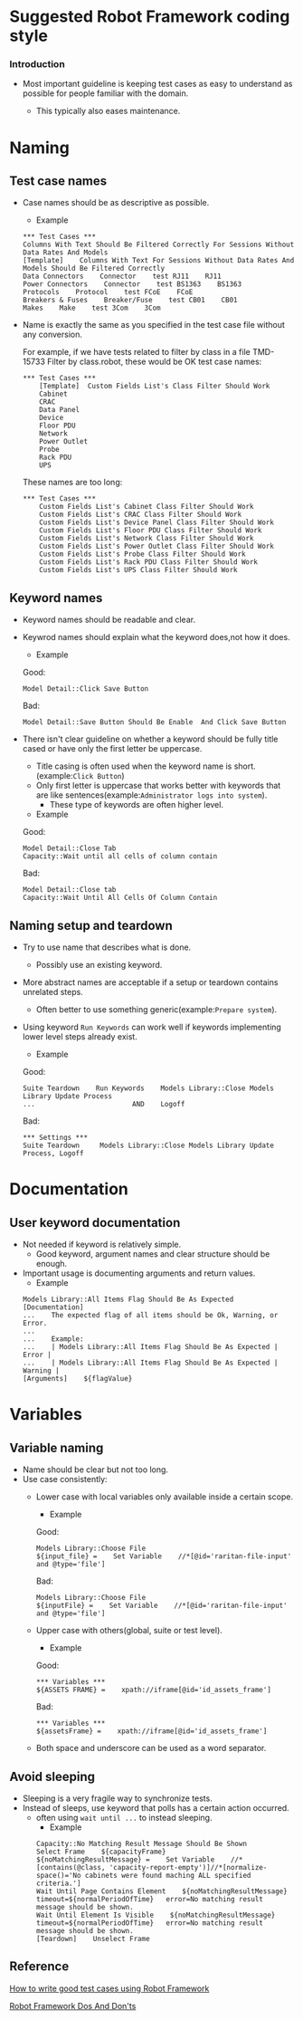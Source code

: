 # **Suggested Robot Framework coding style**

### Introduction


*  Most important guideline is keeping test cases as easy to understand as possible for people familiar with the domain.

    *  This typically also eases maintenance.

# Naming

## Test case names

*   Case names should be as descriptive as possible.
    *  Example
    ```
    *** Test Cases ***
    Columns With Text Should Be Filtered Correctly For Sessions Without Data Rates And Models
    [Template]    Columns With Text For Sessions Without Data Rates And Models Should Be Filtered Correctly
    Data Connectors    Connector    test RJ11    RJ11
    Power Connectors    Connector    test BS1363    BS1363
    Protocols    Protocol    test FCoE    FCoE
    Breakers & Fuses    Breaker/Fuse    test CB01    CB01
    Makes    Make    test 3Com    3Com
    ```
*   Name is exactly the same as you specified in the test case file without any conversion.

    For example, if we have tests related to filter by class in a file TMD-15733 Filter by class.robot, these would be OK test case names:
    ```
    *** Test Cases ***
        [Template]  Custom Fields List's Class Filter Should Work
        Cabinet
        CRAC
        Data Panel
        Device
        Floor PDU
        Network
        Power Outlet
        Probe
        Rack PDU
        UPS
    ```
    These names are too long:
    ```
    *** Test Cases ***
        Custom Fields List's Cabinet Class Filter Should Work
        Custom Fields List's CRAC Class Filter Should Work
        Custom Fields List's Device Panel Class Filter Should Work
        Custom Fields List's Floor PDU Class Filter Should Work
        Custom Fields List's Network Class Filter Should Work
        Custom Fields List's Power Outlet Class Filter Should Work
        Custom Fields List's Probe Class Filter Should Work
        Custom Fields List's Rack PDU Class Filter Should Work
        Custom Fields List's UPS Class Filter Should Work
    ```

## Keyword names

*  Keyword names should be readable and clear.
*  Keywrod names should explain what the keyword does,not how it does.
    *  Example

    Good:
    ```
    Model Detail::Click Save Button
    ```
    Bad:
    ```
    Model Detail::Save Button Should Be Enable  And Click Save Button 
    ```
*  There isn't clear guideline on whether a keyword should be fully title cased or have only the first letter be uppercase.
    *  Title casing is often used when the keyword name is short.(example:`Click Button`)
    *  Only first letter is uppercase that works better with keywords that are like sentences(example:`Administrator logs into system`).
        *  These type of keywords are often higher level.
    *  Example

    Good:
    ```
    Model Detail::Close Tab
    Capacity::Wait until all cells of column contain
    ```
    Bad:
    ```
    Model Detail::Close tab
    Capacity::Wait Until All Cells Of Column Contain
    ```

## Naming setup and teardown
*  Try to use name that describes what is done.
    *  Possibly use an existing keyword.
*   More abstract names are acceptable if a setup or teardown contains unrelated steps.
    *   Often better to use something generic(example:`Prepare system`).
*   Using keyword `Run Keywords` can work well if keywords implementing lower level steps already exist.
    *   Example
    
    Good:
    ```
    Suite Teardown    Run Keywords    Models Library::Close Models Library Update Process
    ...                        AND    Logoff

    ```
    Bad:
    ```
    *** Settings ***
    Suite Teardown     Models Library::Close Models Library Update Process, Logoff
    ```

# Documentation

## User keyword documentation

*   Not needed if keyword is relatively simple.
    *   Good keyword, argument names and clear structure should be enough.
*   Important usage is documenting arguments and return values.
    *   Example
    ```
    Models Library::All Items Flag Should Be As Expected
    [Documentation]
    ...    The expected flag of all items should be Ok, Warning, or Error.
    ...
    ...    Example:
    ...    | Models Library::All Items Flag Should Be As Expected | Error |
    ...    | Models Library::All Items Flag Should Be As Expected | Warning |
    [Arguments]    ${flagValue}
    ```

# Variables

## Variable naming

*   Name should be clear but not too long.
*   Use case consistently:
    *   Lower case with local variables only available inside a certain scope.
        *   Example

        Good:
        ```
        Models Library::Choose File
        ${input_file} =    Set Variable    //*[@id='raritan-file-input' and @type='file']
        ```
        Bad:
        ```
        Models Library::Choose File
        ${inputFile} =    Set Variable    //*[@id='raritan-file-input' and @type='file']
        ```
    *   Upper case with others(global, suite or test level).
        *   Example

        Good:
        ```
        *** Variables ***
        ${ASSETS FRAME} =    xpath://iframe[@id='id_assets_frame']
        ```
        Bad:
        ```
        *** Variables ***
        ${assetsFrame} =    xpath://iframe[@id='id_assets_frame']
        ```
    *   Both space and underscore can be used as a word separator.


## Avoid sleeping

*   Sleeping is a very fragile way to synchronize tests.
*   Instead of sleeps, use keyword that polls has a certain action occurred.
    *   often using `wait until ...` to instead sleeping.
        *   Example
        ```
        Capacity::No Matching Result Message Should Be Shown
        Select Frame    ${capacityFrame}
        ${noMatchingResultMessage} =    Set Variable    //*[contains(@class, 'capacity-report-empty')]//*[normalize-space()='No cabinets were found maching ALL specified criteria.']
        Wait Until Page Contains Element    ${noMatchingResultMessage}    timeout=${normalPeriodOfTime}   error=No matching result message should be shown.
        Wait Until Element Is Visible    ${noMatchingResultMessage}    timeout=${normalPeriodOfTime}   error=No matching result message should be shown.
        [Teardown]    Unselect Frame
        ```

## Reference

[How to write good test cases using Robot Framework](https://github.com/robotframework/HowToWriteGoodTestCases/blob/master/HowToWriteGoodTestCases.rst#naming)

[Robot Framework Dos And Don'ts](https://www.slideshare.net/pekkaklarck/robot-framework-dos-and-donts)